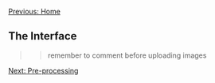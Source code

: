 [Previous: Home](./index.md)


## The Interface


>> remember to comment before uploading images




[Next: Pre-processing](./preprocessing.md)
